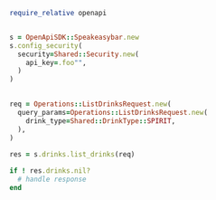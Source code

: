 <!-- Start SDK Example Usage -->


```ruby
require_relative openapi


s = OpenApiSDK::Speakeasybar.new
s.config_security(
  security=Shared::Security.new(
    api_key=.foo"",
  )
)

   
req = Operations::ListDrinksRequest.new(
  query_params=Operations::ListDrinksRequest.new(
    drink_type=Shared::DrinkType::SPIRIT,
  ),
)
    
res = s.drinks.list_drinks(req)

if ! res.drinks.nil?
  # handle response
end

```
<!-- End SDK Example Usage -->